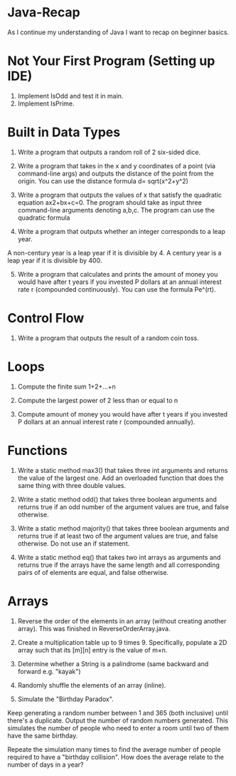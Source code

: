 # Java-Recap
As I continue my understanding of Java I want to recap on beginner basics. 


# Not Your First Program (Setting up IDE)
1. Implement IsOdd and test it in main.
2. Implement IsPrime.


# Built in Data Types
1. Write a program that outputs a random roll of 2 six-sided dice.

2. Write a program that takes in the x and y coordinates of a point (via command-line args) and outputs the distance of the point from the origin.
You can use the distance formula d= sqrt(x^2+y^2)

3. Write a program that outputs the values of x that satisfy the quadratic equation ax2+bx+c=0.
The program should take as input three command-line arguments denoting a,b,c. 
The program can use the quadratic formula 

4. Write a program that outputs whether an integer corresponds to a leap year.

  A non-century year is a leap year if it is divisible by 4. A century year is a leap year if it is divisible by 400.

5. Write a program that calculates and prints the amount of money you would have after t years if you invested P dollars at an annual interest rate r (compounded continuously).
   You can use the formula Pe^(rt).


# Control Flow
1. Write a program that outputs the result of a random coin toss.


# Loops

1. Compute the finite sum 1+2+...+n
  
3. Compute the largest power of 2 less than or equal to n
   
5. Compute amount of money you would have after t years if you invested P dollars at an annual interest rate r (compounded annually).


# Functions
1. Write a static method max3() that takes three int arguments and returns the value of the largest one. Add an overloaded function that does the same thing with three double values.

2. Write a static method odd() that takes three boolean arguments and returns true if an odd number of the argument values are true, and false otherwise.

3. Write a static method majority() that takes three boolean arguments and returns true if at least two of the argument values are true, and false otherwise. Do not use an if statement.

4. Write a static method eq() that takes two int arrays as arguments and returns true if the arrays have the same length and all corresponding pairs of of elements are equal, and false otherwise.


# Arrays
1. Reverse the order of the elements in an array (without creating another array).
   This was finished in ReverseOrderArray.java.

2. Create a multiplication table up to 9 times 9. Specifically, populate a 2D array such that its [m][n] entry is the value of m×n.

3. Determine whether a String is a palindrome (same backward and forward e.g. "kayak")

4. Randomly shuffle the elements of an array (inline).

5. Simulate the "Birthday Paradox".

  Keep generating a random number between 1 and 365 (both inclusive) until there's a duplicate. Output the number of random numbers generated. This simulates the number of people who need to enter a room until two of them have the same birthday.

  Repeate the simulation many times to find the average number of people required to have a "birthday collision". How does the average relate to the number of days in a year?
